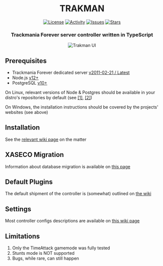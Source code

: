 <div align="center">
<h1>TRAKMAN</h1>

[![License](https://img.shields.io/github/license/lythx/trakman?style=flat-square)](https://github.com/lythx/trakman/blob/main/LICENSE/)
[![Activity](https://img.shields.io/github/commit-activity/m/lythx/trakman?style=flat-square)](https://github.com/lythx/trakman/commits/main/)
[![Issues](https://img.shields.io/github/issues-raw/lythx/trakman?style=flat-square)](https://github.com/lythx/trakman/issues/)
[![Stars](https://img.shields.io/github/stars/lythx/trakman?style=flat-square)](https://github.com/lythx/trakman/stargazers/)

<h3>Trackmania Forever server controller written in TypeScript</h3>

![Trakman UI](https://cdn.discordapp.com/attachments/599381118633902080/1080276712417415208/TrakmanUI-Logo.png)

</div>

## Prerequisites
- Trackmania Forever dedicated server [v2011-02-21 / Latest](http://files2.trackmaniaforever.com/TrackmaniaServer_2011-02-21.zip)
- Node.js [v12+](https://nodejs.org/en/download/)
- PostgreSQL [v10+](https://www.postgresql.org/download/)

On Linux, relevant versions of Node & Postgres should be available in your distro's repositories by default (see [[1]](https://repology.org/project/nodejs/versions),  [[2]](https://repology.org/project/postgresql/versions))

On Windows, the installation instructions should be covered by the projects' websites (see above)

## Installation
See the [relevant wiki page](https://github.com/lythx/trakman/wiki/Installation-Instructions) on the matter

## XASECO Migration
Information about database migration is available on [this page](https://github.com/lythx/trakman/wiki/Migration-from-other-controllers)

## Default Plugins
The default shipment of the controller is (somewhat) outlined on [the wiki](https://github.com/lythx/trakman/wiki/Included-Plugins)

## Settings
Most controller configs descriptions are available on [this wiki page](https://github.com/lythx/trakman/wiki/Controller-Configs)

## Limitations
1. Only the TimeAttack gamemode was fully tested
2. Stunts mode is NOT supported
3. Bugs, while rare, can still happen
